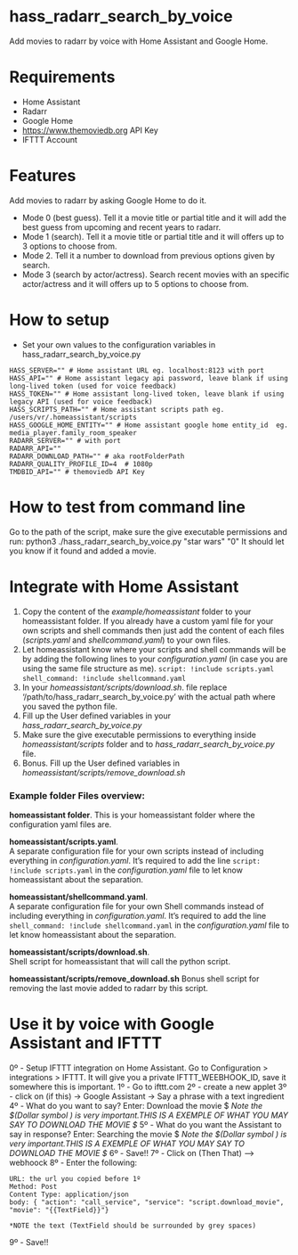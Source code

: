 # hass_radarr_search_by_voice
Add movies to radarr by voice with Home Assistant and Google Home.


# Requirements
- Home Assistant
- Radarr
- Google Home
- https://www.themoviedb.org API Key
- IFTTT Account

# Features
Add movies to radarr by asking Google Home to do it.
- Mode 0 (best guess). Tell it a movie title or partial title and it will add the best guess from upcoming and recent years to radarr.
- Mode 1 (search). Tell it a movie title or partial title and it will offers up to 3 options to choose from.
- Mode 2. Tell it a number to download from previous options given by search.
- Mode 3 (search by actor/actress). Search recent movies with an specific actor/actress and it will offers up to 5 options to choose from.

# How to setup
- Set your own values to the configuration variables in hass_radarr_search_by_voice.py
```
HASS_SERVER="" # Home assistant URL eg. localhost:8123 with port
HASS_API="" # Home assistant legacy api password, leave blank if using long-lived token (used for voice feedback)
HASS_TOKEN="" # Home assistant long-lived token, leave blank if using legacy API (used for voice feedback)
HASS_SCRIPTS_PATH="" # Home assistant scripts path eg. /users/vr/.homeassistant/scripts
HASS_GOOGLE_HOME_ENTITY="" # Home assistant google home entity_id  eg. media_player.family_room_speaker
RADARR_SERVER="" # with port
RADARR_API=""
RADARR_DOWNLOAD_PATH="" # aka rootFolderPath
RADARR_QUALITY_PROFILE_ID=4  # 1080p
TMDBID_API="" # themoviedb API Key
```

# How to test from command line
Go to the path of the script, make sure the give executable permissions and run:
python3 ./hass_radarr_search_by_voice.py "star wars" "0"
It should let you know if it found and added a movie.

# Integrate with Home Assistant
1. Copy the content of the _example/homeassistant_ folder to your homeassistant folder. If you already have a custom yaml file for your own scripts and shell commands then just add the content of each files (_scripts.yaml_ and _shellcommand.yaml_) to your own files.
2. Let homeassistant know where your scripts and shell commands will be by adding the following lines to your _configuration.yaml_ (in case you are using the same file structure as me).
```script: !include scripts.yaml```
```shell_command: !include shellcommand.yaml```
3. In your _homeassistant/scripts/download.sh_.  file replace ‘/path/to/hass_radarr_search_by_voice.py’ with the actual path where you saved the python file.
4. Fill up the User defined variables in your _hass_radarr_search_by_voice.py_
5. Make sure the give executable permissions to everything inside _homeassistant/scripts_ folder and to _hass_radarr_search_by_voice.py_ file.
6. Bonus. Fill up the User defined variables in _homeassistant/scripts/remove_download.sh_

### Example folder Files overview:

**homeassistant folder**.
This is your homeassistant folder where the configuration yaml files are.

**homeassistant/scripts.yaml**.  
A separate configuration file for your own scripts  instead of including everything in _configuration.yaml_. It’s required to add the line `script: !include scripts.yaml` in the _configuration.yaml_ file to let know homeassistant about the separation.

**homeassistant/shellcommand.yaml**.  
A separate configuration file for your own Shell commands  instead of including everything in _configuration.yaml_. It’s required to add the line `shell_command: !include shellcommand.yaml` in the _configuration.yaml_ file to let know homeassistant about the separation.

**homeassistant/scripts/download.sh**.  
Shell script for homeassistant that will call the python script.

**homeassistant/scripts/remove_download.sh**
Bonus shell script for removing the last movie added to radarr by this script.

# Use it by voice with Google Assistant and IFTTT
 0º - Setup IFTTT integration on Home Assistant. Go to Configuration > integrations > IFTTT. It will give you a private IFTTT_WEEBHOOK_ID, save it somewhere this is important.
 1º - Go to ifttt.com
 2º - create a new applet
 3º - click on (if this) -> Google Assistant -> Say a phrase with a text ingredient
 4º - What do you want to say? Enter: Download the movie $
      *Note the $(Dollar symbol ) is very important.THIS IS A EXEMPLE OF WHAT YOU MAY SAY TO DOWNLOAD THE MOVIE $*
 5º - What do you want the Assistant to say in response? Enter: Searching the movie $
      *Note the $(Dollar symbol ) is very important.THIS IS A EXEMPLE OF WHAT YOU MAY SAY TO DOWNLOAD THE MOVIE $*
 6º - Save!!
 7º - Click on (Then That) --> webhoock
 8º - Enter the following:
    
    URL: the url you copied before 1º 
    Method: Post
    Content Type: application/json
    body: { "action": "call_service", "service": "script.download_movie", "movie": "{{TextField}}"} 
    
    *NOTE the text (TextField should be surrounded by grey spaces)
 9º - Save!!
